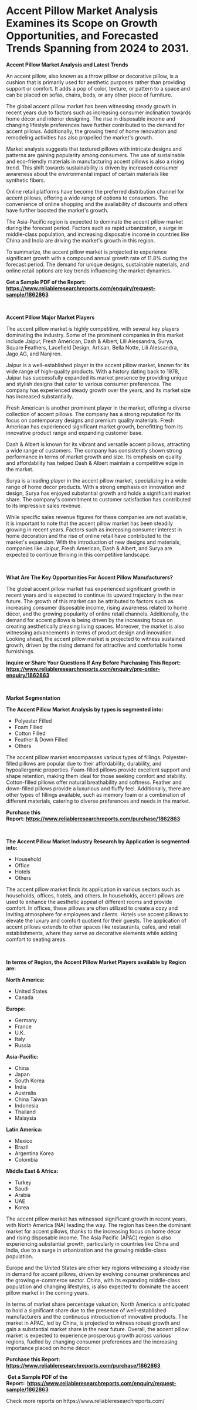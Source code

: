 <p><h1>Accent Pillow Market Analysis Examines its Scope on Growth Opportunities, and Forecasted Trends Spanning from 2024 to 2031.</h1></p><p><strong>Accent Pillow Market Analysis and Latest Trends</strong></p>
<p><p>An accent pillow, also known as a throw pillow or decorative pillow, is a cushion that is primarily used for aesthetic purposes rather than providing support or comfort. It adds a pop of color, texture, or pattern to a space and can be placed on sofas, chairs, beds, or any other piece of furniture.</p><p>The global accent pillow market has been witnessing steady growth in recent years due to factors such as increasing consumer inclination towards home décor and interior designing. The rise in disposable income and changing lifestyle preferences have further contributed to the demand for accent pillows. Additionally, the growing trend of home renovation and remodeling activities has also propelled the market's growth.</p><p>Market analysis suggests that textured pillows with intricate designs and patterns are gaining popularity among consumers. The use of sustainable and eco-friendly materials in manufacturing accent pillows is also a rising trend. This shift towards sustainability is driven by increased consumer awareness about the environmental impact of certain materials like synthetic fibers.</p><p>Online retail platforms have become the preferred distribution channel for accent pillows, offering a wide range of options to consumers. The convenience of online shopping and the availability of discounts and offers have further boosted the market's growth.</p><p>The Asia-Pacific region is expected to dominate the accent pillow market during the forecast period. Factors such as rapid urbanization, a surge in middle-class population, and increasing disposable income in countries like China and India are driving the market's growth in this region.</p><p>To summarize, the accent pillow market is projected to experience significant growth with a compound annual growth rate of 11.8% during the forecast period. The demand for unique designs, sustainable materials, and online retail options are key trends influencing the market dynamics.</p></p>
<p><strong>Get a Sample PDF of the Report:&nbsp; <a href="https://www.reliableresearchreports.com/enquiry/request-sample/1862863">https://www.reliableresearchreports.com/enquiry/request-sample/1862863</a></strong></p>
<p>&nbsp;</p>
<p><strong>Accent Pillow Major Market Players</strong></p>
<p><p>The accent pillow market is highly competitive, with several key players dominating the industry. Some of the prominent companies in this market include Jaipur, Fresh American, Dash & Albert, Lili Alessandra, Surya, Square Feathers, Lacefield Design, Artisan, Bella Notte, Lili Alessandra, Jago AG, and Nanjiren. </p><p>Jaipur is a well-established player in the accent pillow market, known for its wide range of high-quality products. With a history dating back to 1978, Jaipur has successfully expanded its market presence by providing unique and stylish designs that cater to various consumer preferences. The company has experienced steady growth over the years, and its market size has increased substantially.</p><p>Fresh American is another prominent player in the market, offering a diverse collection of accent pillows. The company has a strong reputation for its focus on contemporary designs and premium quality materials. Fresh American has experienced significant market growth, benefitting from its innovative product range and expanding customer base.</p><p>Dash & Albert is known for its vibrant and versatile accent pillows, attracting a wide range of customers. The company has consistently shown strong performance in terms of market growth and size. Its emphasis on quality and affordability has helped Dash & Albert maintain a competitive edge in the market.</p><p>Surya is a leading player in the accent pillow market, specializing in a wide range of home decor products. With a strong emphasis on innovation and design, Surya has enjoyed substantial growth and holds a significant market share. The company's commitment to customer satisfaction has contributed to its impressive sales revenue.</p><p>While specific sales revenue figures for these companies are not available, it is important to note that the accent pillow market has been steadily growing in recent years. Factors such as increasing consumer interest in home decoration and the rise of online retail have contributed to the market's expansion. With the introduction of new designs and materials, companies like Jaipur, Fresh American, Dash & Albert, and Surya are expected to continue thriving in this competitive landscape.</p></p>
<p>&nbsp;</p>
<p><strong>What Are The Key Opportunities For Accent Pillow Manufacturers?</strong></p>
<p><p>The global accent pillow market has experienced significant growth in recent years and is expected to continue its upward trajectory in the near future. The growth of this market can be attributed to factors such as increasing consumer disposable income, rising awareness related to home décor, and the growing popularity of online retail channels. Additionally, the demand for accent pillows is being driven by the increasing focus on creating aesthetically pleasing living spaces. Moreover, the market is also witnessing advancements in terms of product design and innovation. Looking ahead, the accent pillow market is projected to witness sustained growth, driven by the rising demand for attractive and comfortable home furnishings.</p></p>
<p><strong>Inquire or Share Your Questions If Any Before Purchasing This Report: <a href="https://www.reliableresearchreports.com/enquiry/pre-order-enquiry/1862863">https://www.reliableresearchreports.com/enquiry/pre-order-enquiry/1862863</a></strong></p>
<p>&nbsp;</p>
<p><strong>Market Segmentation</strong></p>
<p><strong>The Accent Pillow Market Analysis by types is segmented into:</strong></p>
<p><ul><li>Polyester Filled</li><li>Foam Filled</li><li>Cotton Filled</li><li>Feather & Down Filled</li><li>Others</li></ul></p>
<p><p>The accent pillow market encompasses various types of fillings. Polyester-filled pillows are popular due to their affordability, durability, and hypoallergenic properties. Foam-filled pillows provide excellent support and shape retention, making them ideal for those seeking comfort and stability. Cotton-filled pillows offer natural breathability and softness. Feather and down-filled pillows provide a luxurious and fluffy feel. Additionally, there are other types of fillings available, such as memory foam or a combination of different materials, catering to diverse preferences and needs in the market.</p></p>
<p><strong>Purchase this Report:&nbsp;<a href="https://www.reliableresearchreports.com/purchase/1862863">https://www.reliableresearchreports.com/purchase/1862863</a></strong></p>
<p>&nbsp;</p>
<p><strong>The Accent Pillow Market Industry Research by Application is segmented into:</strong></p>
<p><ul><li>Household</li><li>Office</li><li>Hotels</li><li>Others</li></ul></p>
<p><p>The accent pillow market finds its application in various sectors such as households, offices, hotels, and others. In households, accent pillows are used to enhance the aesthetic appeal of different rooms and provide comfort. In offices, these pillows are often utilized to create a cozy and inviting atmosphere for employees and clients. Hotels use accent pillows to elevate the luxury and comfort quotient for their guests. The application of accent pillows extends to other spaces like restaurants, cafes, and retail establishments, where they serve as decorative elements while adding comfort to seating areas.</p></p>
<p>&nbsp;</p>
<p><strong>In terms of Region, the Accent Pillow Market Players available by Region are:</strong></p>
<p>
    <p> <strong> North America: </strong>
        <ul>
            <li>United States</li>
            <li>Canada</li>
        </ul>
        </p> 
    <p> <strong> Europe: </strong>
        <ul>
            <li>Germany</li>
            <li>France</li>
            <li>U.K.</li>
            <li>Italy</li>
            <li>Russia</li>
        </ul>
        </p> 
    <p> <strong> Asia-Pacific: </strong>
        <ul>
            <li>China</li>
            <li>Japan</li>
            <li>South Korea</li>
            <li>India</li>
            <li>Australia</li>
            <li>China Taiwan</li>
            <li>Indonesia</li>
            <li>Thailand</li>
            <li>Malaysia</li>
        </ul>
        </p> 
    <p> <strong> Latin America: </strong>
        <ul>
            <li>Mexico</li>
            <li>Brazil</li>
            <li>Argentina Korea</li>
            <li>Colombia</li>
        </ul>
        </p> 
    <p> <strong> Middle East & Africa: </strong>
        <ul>
            <li>Turkey</li>
            <li>Saudi</li>
            <li>Arabia</li>
            <li>UAE</li>
            <li>Korea</li>
        </ul>
    </p>
    </p>
<p><p>The accent pillow market has witnessed significant growth in recent years, with North America (NA) leading the way. The region has been the dominant market for accent pillows, thanks to the increasing focus on home décor and rising disposable income. The Asia Pacific (APAC) region is also experiencing substantial growth, particularly in countries like China and India, due to a surge in urbanization and the growing middle-class population.</p><p>Europe and the United States are other key regions witnessing a steady rise in demand for accent pillows, driven by evolving consumer preferences and the growing e-commerce sector. China, with its expanding middle-class population and changing lifestyles, is also expected to dominate the accent pillow market in the coming years.</p><p>In terms of market share percentage valuation, North America is anticipated to hold a significant share due to the presence of well-established manufacturers and the continuous introduction of innovative products. The market in APAC, led by China, is projected to witness robust growth and gain a substantial market share in the near future. Overall, the accent pillow market is expected to experience prosperous growth across various regions, fuelled by changing consumer preferences and the increasing importance placed on home décor.</p></p>
<p><strong>Purchase this Report: <a href="https://www.reliableresearchreports.com/purchase/1862863">https://www.reliableresearchreports.com/purchase/1862863</a></strong></p>
<p>&nbsp;<strong>Get a Sample PDF of the Report:&nbsp;&nbsp;<a href="https://www.reliableresearchreports.com/enquiry/request-sample/1862863">https://www.reliableresearchreports.com/enquiry/request-sample/1862863</a></strong></p>
<p><strong></strong></p>
<p>Check more reports on https://www.reliableresearchreports.com/</p>